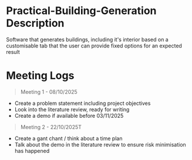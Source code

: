 # Practical-Building-Generation Description
Software that generates buildings, including it's interior based on a customisable tab that the user can provide fixed options for an expected result

# Meeting Logs

> Meeting 1 - 08/10/2025
- Create a problem statement including project objectives
- Look into the literature review, ready for writing
- Create a demo if available before 03/11/2025

> Meeting 2 - 22/10/2025T
- Create a gant chant / think about a time plan
- Talk about the demo in the literature review to ensure risk minimisation has happened
